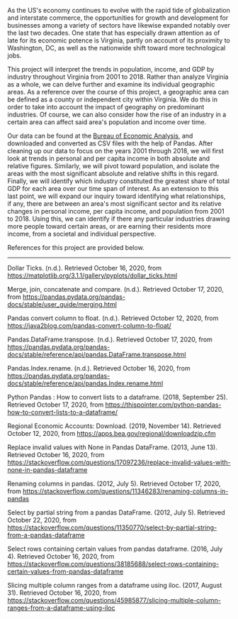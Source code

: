 As the US's economy continues to evolve with the rapid tide of globalization and interstate commerce, the opportunities for growth and development for businesses among a variety of sectors have likewise expanded notably over the last two decades. One state that has especially drawn attention as of late for its economic potence is Virginia, partly on account of its proximity to Washington, DC, as well as the nationwide shift toward more technological jobs.

This project will interpret the trends in population, income, and GDP by industry throughout Virginia from 2001 to 2018.  Rather than analyze Virginia as a whole, we can delve further and examine its individual geographic areas.  As a reference over the course of this project, a geographic area can be defined as a county or independent city within Virginia.  We do this in order to take into account the impact of geography on predominant industries.  Of course, we can also consider how the rise of an industry in a certain area can affect said area's population and income over time.

Our data can be found at the [Bureau of Economic Analysis](https://apps.bea.gov/regional/downloadzip.cfm), and downloaded and converted as CSV files with the help of Pandas.  After cleaning up our data to focus on the years 2001 through 2018, we will first look at trends in personal and per capita income in both absolute and relative figures.  Similarly, we will pivot toward population, and isolate the areas with the most significant absolute and relative shifts in this regard.  Finally, we will identify which industry constituted the greatest share of total GDP for each area over our time span of interest.  As an extension to this last point, we will expand our inquiry toward identifying what relationships, if any, there are between an area's most significant sector and its relative changes in personal income, per capita income, and population from 2001 to 2018.  Using this, we can identify if there any particular industries drawing more people toward certain areas, or are earning their residents more income, from a societal and individual perspective.

References for this project are provided below.

-----

Dollar Ticks. (n.d.). Retrieved October 16, 2020, from https://matplotlib.org/3.1.1/gallery/pyplots/dollar_ticks.html

Merge, join, concatenate and compare. (n.d.). Retrieved October 17, 2020, from https://pandas.pydata.org/pandas-docs/stable/user_guide/merging.html

Pandas convert column to float. (n.d.). Retrieved October 12, 2020, from https://java2blog.com/pandas-convert-column-to-float/

Pandas.DataFrame.transpose. (n.d.). Retrieved October 17, 2020, from https://pandas.pydata.org/pandas-docs/stable/reference/api/pandas.DataFrame.transpose.html

Pandas.Index.rename. (n.d.). Retrieved October 16, 2020, from https://pandas.pydata.org/pandas-docs/stable/reference/api/pandas.Index.rename.html

Python Pandas : How to convert lists to a dataframe. (2018, September 25). Retrieved October 17, 2020, from https://thispointer.com/python-pandas-how-to-convert-lists-to-a-dataframe/

Regional Economic Accounts: Download. (2019, November 14). Retrieved October 12, 2020, from https://apps.bea.gov/regional/downloadzip.cfm

Replace invalid values with None in Pandas DataFrame. (2013, June 13). Retrieved October 16, 2020, from https://stackoverflow.com/questions/17097236/replace-invalid-values-with-none-in-pandas-dataframe

Renaming columns in pandas. (2012, July 5). Retrieved October 17, 2020, from https://stackoverflow.com/questions/11346283/renaming-columns-in-pandas

Select by partial string from a pandas DataFrame. (2012, July 5). Retrieved October 22, 2020, from https://stackoverflow.com/questions/11350770/select-by-partial-string-from-a-pandas-dataframe

Select rows containing certain values from pandas dataframe. (2016, July 4). Retrieved October 16, 2020, from https://stackoverflow.com/questions/38185688/select-rows-containing-certain-values-from-pandas-dataframe

Slicing multiple column ranges from a dataframe using iloc. (2017, August 31). Retrieved October 16, 2020, from https://stackoverflow.com/questions/45985877/slicing-multiple-column-ranges-from-a-dataframe-using-iloc
